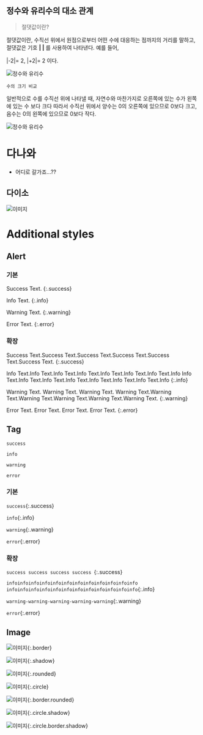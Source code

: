 ﻿## 정수와 유리수의 대소 관계

> 절댓값이란?

절댓값이란, 수직선 위에서 원점으로부터 어떤 수에 대응하는 점까지의 거리를 말하고, 절댓값은 기호  **|     |** 를 사용하여 나타낸다. 예를 들어,

  |-2|= 2, |+2|= 2 이다.

![정수와 유리수](https://lh3.googleusercontent.com/proxy/wTaJam0NNOYVApUSva4acmZH2yHNYDWNmXTkEa1A8UoGFV-1iXmOaFE1gNWROXgRlK7SdhiqksPtPsVo56Tigw2mW-URqBibUMLi92yrx1LGOVfBNafd1A4AgVLI)

    수의 크기 비교

일반적으로 수를 수직선 위에 나타낼 때, 자연수와 마찬가지로 오른쪽에 있는 수가 왼쪽에 있는 수 보다 크다 따라서 수직선 위에서 양수는 0의 오른쪽에 있으므로 0보다 크고, 음수는 0의 왼쪽에 있으므로 0보다 작다.

![정수와 유리수](https://lh3.googleusercontent.com/proxy/CX7wtJgcE8dBx2cNfaQjnM9qIBdgi4rw8BDYJoQGmVlanceJHxsrihFz-5i8IEX92mo2EyVV8fBu2GosPKwkWcMwZYOln_FSPCYyb75AgZaaCEgft7H-A_vaa2T2)

# 다나와
- 어디로 갈가죠...??

## 다이소

![이미지](https://haeineda.github.io/img/test.png)

# Additional styles

## Alert

### 기본
Success Text.
{:.success}

Info Text.
{:.info}

Warning Text.
{:.warning}

Error Text.
{:.error}
### 확장
Success Text.Success Text.Success Text.Success Text.Success Text.Success Text.
{:.success}

Info Text.Info Text.Info Text.Info Text.Info Text.Info Text.Info Text.Info
Info Text.Info Text.Info Text.Info Text.Info Text.Info Text.Info Text.Info
{:.info}

Warning Text.   Warning Text.    Warning Text.
Warning Text.Warning Text.Warning Text.Warning Text.Warning Text.Warning Text.
{:.warning}

Error Text.
Error Text.
Error Text.
Error Text.
{:.error}
## Tag
`success`

`info`

`warning`

`error`
### 기본
`success`{:.success}

`info`{:.info}

`warning`{:.warning}

`error`{:.error}
### 확장
`success success success success `{:.success}

`
infoinfoinfoinfoinfoinfoinfoinfoinfoinfoinfoinfo
infoinfoinfoinfoinfoinfoinfoinfoinfoinfoinfoinfo
`{:.info}

`warning-warning-warning-warning-warning`{:.warning}

`error`{:.error}


## Image

![이미지](https://haeineda.github.io/img/test.png){:.border}

![이미지](https://haeineda.github.io/img/test.png){:.shadow}

![이미지](https://haeineda.github.io/img/test.png){:.rounded}

![이미지](https://haeineda.github.io/img/test.png){:.circle}

![이미지](https://haeineda.github.io/img/test.png){:.border.rounded}

![이미지](https://haeineda.github.io/img/test.png){:.circle.shadow}

![이미지](https://haeineda.github.io/img/test.png){:.circle.border.shadow}